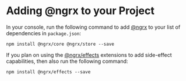 # Adding @ngrx to your Project

In your console, run the following command to add 
[@ngrx](https://github.com/ngrx) to your list of dependencies in `package.json`:

```shell
npm install @ngrx/core @ngrx/store --save
```

If you plan on using the [@ngrx/effects](https://github.com/ngrx/effects) 
extensions to add side-effect capabilities, then also run the following command:

```shell
npm install @ngrx/effects --save
```